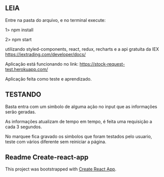 

## LEIA 

Entre na pasta do arquivo, e no terminal execute: 

1> npm install 

2> npm start

utilizando styled-components, react, redux, recharts e a api gratuita da IEX https://iextrading.com/developer/docs/

Aplicação está funcionando no link: https://stock-request-test.herokuapp.com/

Aplicação feita como teste e aprendizado.

## TESTANDO

Basta entra com um simbolo de alguma ação no input que as informações serão geradas.

As informações atualizam de tempo em tempo, é feita uma requisição a cada 3 segundos. 

No marquee fica gravado os simbolos que foram testados pelo usuario, teste com vários diferente sem reiniciar a página. 


## Readme Create-react-app

This project was bootstrapped with [Create React App](https://github.com/facebook/create-react-app).
